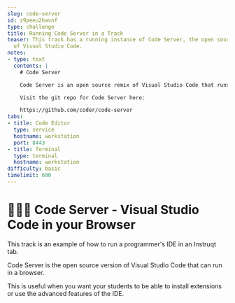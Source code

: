 ```yaml
---
slug: code-server
id: z9peeu2havnf
type: challenge
title: Running Code Server in a Track
teaser: This track has a running instance of Code Server, the open source version
  of Visual Studio Code.
notes:
- type: text
  contents: |
    # Code Server

    Code Server is an open source remix of Visual Studio Code that runs in your browser.

    Visit the git repo for Code Server here:

    https://github.com/coder/code-server
tabs:
- title: Code Editor
  type: service
  hostname: workstation
  port: 8443
- title: Terminal
  type: terminal
  hostname: workstation
difficulty: basic
timelimit: 600
---
```

# 👩🏽‍💻 Code Server - Visual Studio Code in your Browser

This track is an example of how to run a programmer's IDE in an Instruqt tab.

Code Server is the open source version of Visual Studio Code that can run in a browser.

This is useful when you want your students to be able to install extensions or use the advanced features of the IDE.